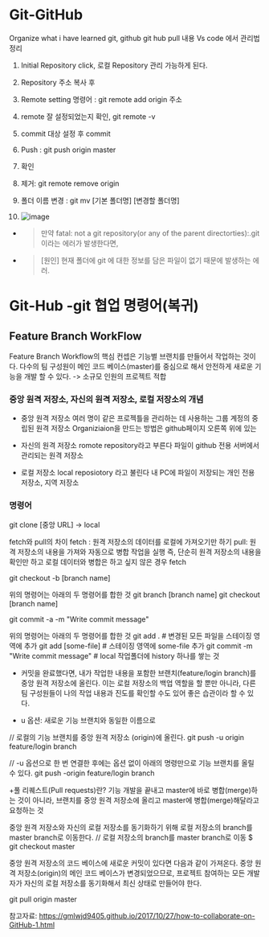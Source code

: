 # Git-GitHub
Organize what i have learned git, github
git hub pull 내용 Vs code 에서 관리법 정리
1. Initial Repository click, 로컬 Repository 관리 가능하게 된다. 
2. Repository 주소 복사 후 
3. Remote setting 명령어 : git remote add origin 주소
4. remote 잘 설정되었는지 확인, git remote -v
5. commit 대상 설정 후 commit 
6. Push : git push origin master 
7. 확인 

10. 제거: git remote remove origin
11. 폴더 이름 변경 : git mv [기본 폴더명] [변경할 폴더명]
12. ![image](https://user-images.githubusercontent.com/63999666/134844430-0523f302-3643-4642-8cd1-35f34909a4f2.png)

- > 만약 fatal: not a git repository(or any of the parent directorties):.git 이라는 에러가 발생한다면,
- > [원인] 현재 폴더에 git 에 대한 정보를 담은 파일이 없기 때문에 발생하는 에러.

# Git-Hub -git 협업 명령어(복귀)
## Feature Branch WorkFlow
Feature Branch Workflow의 핵심 컨셉은 기능별 브랜치를 만들어서 작업하는 것이다. 
다수의 팀 구성원이 메인 코드 베이스(master)를 중심으로 해서 안전하게 새로운 기능을 개발 할 수 있다. 
-> 소규모 인원의 프로젝트 적합 

###  중앙 원격 저장소, 자신의 원격 저장소, 로컬 저장소의 개념 
- 중앙 원격 저장소
여러 명이 같은 프로젝틀을 관리하는 데 사용하는 그룹 계정의 중립된 원격 저장소 
  Organiziaion을 만드는 방법은 github페이지 오른쪽 위에 있는 

- 자신의 원격 저장소
romote repository라고 부른다 
파일이 github 전용 서버에서 관리되는 원격 저장소 

- 로컬 저장소
local reposiotory 라고 불린다
내 PC에 파일이 저장되는 개인 전용 저장소, 지역 저장소 

### 명령어 

git clone [중앙 URL] -> local

fetch와 pull의 차이 
fetch : 원격 저장소의 데이터를 로컬에 가져오기만 하기 
pull: 원격 저장소의 내용을 가져와 자동으로 병합 작업을 실행 
즉, 단순히 원격 저장소의 내용을 확인만 하고 로컬 데이터와 병합은 하고 싶지 않은 경우
fetch 


git checkout -b [branch name]

위의 명령어는 아래의 두 명령어를 합한 것
git branch [branch name]
git checkout [branch name]

git commit -a -m "Write commit message"

위의 명령어는 아래의 두 명령어를 합한 것
git add . # 변경된 모든 파일을 스테이징 영역에 추가
git add [some-file] # 스테이징 영역에 some-file 추가
git commit -m "Write commit message" # local 작업폴더에 history 하나를 쌓는 것


- 커밋을 완료했다면, 내가 작업한 내용을 포함한 브랜치(feature/login branch)를 중앙 원격 저장소에 올린다.
이는 로컬 저장소의 백업 역할을 할 뿐만 아니라, 다른 팀 구성원들이 나의 작업 내용과 진도를 확인할 수도 있어 좋은 습관이라 할 수 있다.

- u 옵션: 새로운 기능 브랜치와 동일한 이름으로


// 로컬의 기능 브랜치를 중앙 원격 저장소 (origin)에 올린다.
git push -u origin feature/login branch

// -u 옵션으로 한 번 연결한 후에는 옵션 없이 아래의 명령만으로 기능 브랜치를 올릴 수 있다.
git push -origin feature/login branch

+풀 리퀘스트(Pull requests)란?
기능 개발을 끝내고 master에 바로 병합(merge)하는 것이 아니라, 브랜치를 중앙 원격 저장소에 올리고 master에 병합(merge)해달라고 요청하는 것

중앙 원격 저장소와 자신의 로컬 저장소를 동기화하기 위해 로컬 저장소의 branch를 master branch로 이동한다.
// 로컬 저장소의 branch를 master branch로 이동
$ git checkout master

중앙 원격 저장소의 코드 베이스에 새로운 커밋이 있다면 다음과 같이 가져온다.
중앙 원격 저장소(origin)의 메인 코드 베이스가 변경되었으므로, 프로젝트 참여하는 모든 개발자가 자신의 로컬 저장소를 동기화해서 최신 상태로 만들어야 한다.

git pull origin master


참고자료: https://gmlwjd9405.github.io/2017/10/27/how-to-collaborate-on-GitHub-1.html



